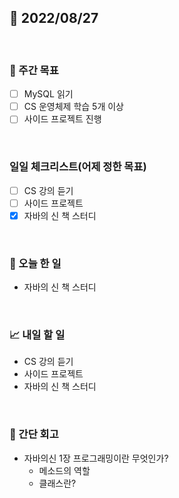 ## 📅 2022/08/27

<br/>

### 🏹 주간 목표

- [ ] MySQL 읽기
- [ ] CS 운영체제 학습 5개 이상
- [ ] 사이드 프로젝트 진행

<br/>

### 일일 체크리스트(어제 정한 목표)

- [ ] CS 강의 듣기
- [ ] 사이드 프로젝트
- [x] 자바의 신 책 스터디

<br/>

### 💯 오늘 한 일

- 자바의 신 책 스터디

<br/>

### 📈 내일 할 일

- CS 강의 듣기
- 사이드 프로젝트
- 자바의 신 책 스터디

<br/>

### 🧐 간단 회고

- 자바의신 1장 프로그래밍이란 무엇인가?
  - 메소드의 역할
  - 클래스란?
